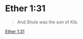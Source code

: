# Ether 1:31

> And Shule was the son of Kib.

[Ether 1:31](https://www.churchofjesuschrist.org/study/scriptures/bofm/ether/1?lang=eng&id=p31#p31)


